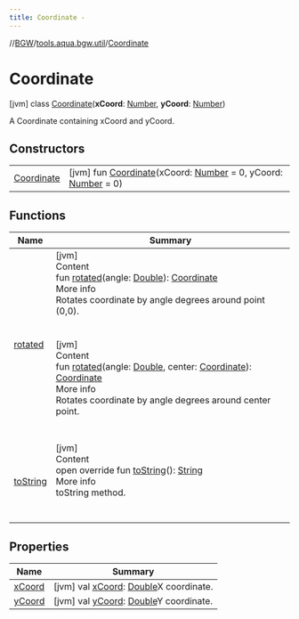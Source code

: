 ```yaml
---
title: Coordinate -
---
```

//[BGW](../../../index.md)/[tools.aqua.bgw.util](../index.md)/[Coordinate](index.md)



# Coordinate  
 [jvm] class [Coordinate](index.md)(**xCoord**: [Number](https://kotlinlang.org/api/latest/jvm/stdlib/kotlin/-number/index.html), **yCoord**: [Number](https://kotlinlang.org/api/latest/jvm/stdlib/kotlin/-number/index.html))

A Coordinate containing xCoord and yCoord.

   


## Constructors  
  
| | |
|---|---|
| <a name="tools.aqua.bgw.util/Coordinate/Coordinate/#kotlin.Number#kotlin.Number/PointingToDeclaration/"></a>[Coordinate](-coordinate.md)| <a name="tools.aqua.bgw.util/Coordinate/Coordinate/#kotlin.Number#kotlin.Number/PointingToDeclaration/"></a> [jvm] fun [Coordinate](-coordinate.md)(xCoord: [Number](https://kotlinlang.org/api/latest/jvm/stdlib/kotlin/-number/index.html) = 0, yCoord: [Number](https://kotlinlang.org/api/latest/jvm/stdlib/kotlin/-number/index.html) = 0)   <br>|


## Functions  
  
|  Name |  Summary | 
|---|---|
| <a name="tools.aqua.bgw.util/Coordinate/rotated/#kotlin.Double/PointingToDeclaration/"></a>[rotated](rotated.md)| <a name="tools.aqua.bgw.util/Coordinate/rotated/#kotlin.Double/PointingToDeclaration/"></a>[jvm]  <br>Content  <br>fun [rotated](rotated.md)(angle: [Double](https://kotlinlang.org/api/latest/jvm/stdlib/kotlin/-double/index.html)): [Coordinate](index.md)  <br>More info  <br>Rotates coordinate by angle degrees around point (0,0).  <br><br><br>[jvm]  <br>Content  <br>fun [rotated](rotated.md)(angle: [Double](https://kotlinlang.org/api/latest/jvm/stdlib/kotlin/-double/index.html), center: [Coordinate](index.md)): [Coordinate](index.md)  <br>More info  <br>Rotates coordinate by angle degrees around center point.  <br><br><br>|
| <a name="tools.aqua.bgw.util/Coordinate/toString/#/PointingToDeclaration/"></a>[toString](to-string.md)| <a name="tools.aqua.bgw.util/Coordinate/toString/#/PointingToDeclaration/"></a>[jvm]  <br>Content  <br>open override fun [toString](to-string.md)(): [String](https://kotlinlang.org/api/latest/jvm/stdlib/kotlin/-string/index.html)  <br>More info  <br>toString method.  <br><br><br>|


## Properties  
  
|  Name |  Summary | 
|---|---|
| <a name="tools.aqua.bgw.util/Coordinate/xCoord/#/PointingToDeclaration/"></a>[xCoord](x-coord.md)| <a name="tools.aqua.bgw.util/Coordinate/xCoord/#/PointingToDeclaration/"></a> [jvm] val [xCoord](x-coord.md): [Double](https://kotlinlang.org/api/latest/jvm/stdlib/kotlin/-double/index.html)X coordinate.   <br>|
| <a name="tools.aqua.bgw.util/Coordinate/yCoord/#/PointingToDeclaration/"></a>[yCoord](y-coord.md)| <a name="tools.aqua.bgw.util/Coordinate/yCoord/#/PointingToDeclaration/"></a> [jvm] val [yCoord](y-coord.md): [Double](https://kotlinlang.org/api/latest/jvm/stdlib/kotlin/-double/index.html)Y coordinate.   <br>|

